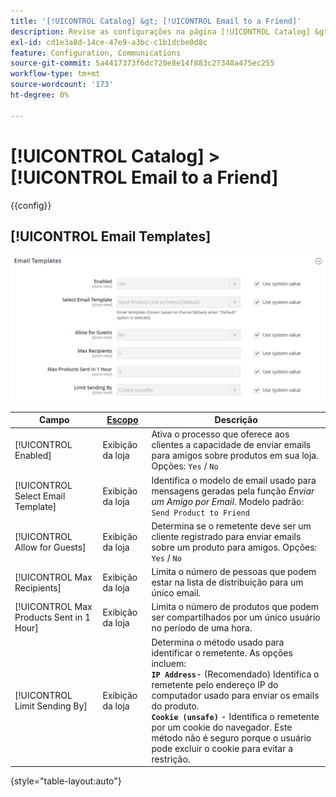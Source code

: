 ```yaml
---
title: '[!UICONTROL Catalog] &gt; [!UICONTROL Email to a Friend]'
description: Revise as configurações na página [!UICONTROL Catalog] &gt; [!UICONTROL Email to a Friend] do Administrador do Commerce.
exl-id: cd1e3a8d-14ce-47e9-a3bc-c1b1dcbe0d8c
feature: Configuration, Communications
source-git-commit: 5a4417373f6dc720e8e14f883c27348a475ec255
workflow-type: tm+mt
source-wordcount: '173'
ht-degree: 0%

---
```


# [!UICONTROL Catalog] > [!UICONTROL Email to a Friend]

{{config}}

## [!UICONTROL Email Templates]

![Modelos de email](./assets/email-to-a-friend-email-templates.png)<!-- zoom -->

<!-- [Email Templates](https://experienceleague.adobe.com/pt-br/docs/commerce-admin/systems/communications/email-templates#configure-email-templates) -->

| Campo | [Escopo](../../getting-started/websites-stores-views.md#scope-settings) | Descrição |
|--- |--- |--- |
| [!UICONTROL Enabled] | Exibição da loja | Ativa o processo que oferece aos clientes a capacidade de enviar emails para amigos sobre produtos em sua loja. Opções: `Yes` / `No` |
| [!UICONTROL Select Email Template] | Exibição da loja | Identifica o modelo de email usado para mensagens geradas pela função _Enviar um Amigo por Email_. Modelo padrão: `Send Product to Friend` |
| [!UICONTROL Allow for Guests] | Exibição da loja | Determina se o remetente deve ser um cliente registrado para enviar emails sobre um produto para amigos. Opções: `Yes` / `No` |
| [!UICONTROL Max Recipients] | Exibição da loja | Limita o número de pessoas que podem estar na lista de distribuição para um único email. |
| [!UICONTROL Max Products Sent in 1  Hour] | Exibição da loja | Limita o número de produtos que podem ser compartilhados por um único usuário no período de uma hora. |
| [!UICONTROL Limit Sending By] | Exibição da loja | Determina o método usado para identificar o remetente. As opções incluem: <br/>**`IP Address`**- (Recomendado) Identifica o remetente pelo endereço IP do computador usado para enviar os emails do produto.<br/>**`Cookie (unsafe)`** - Identifica o remetente por um cookie do navegador. Este método não é seguro porque o usuário pode excluir o cookie para evitar a restrição. |

{style="table-layout:auto"}
